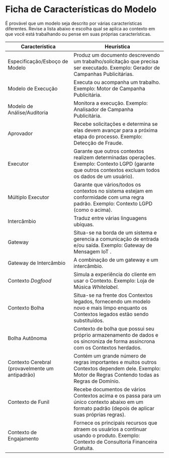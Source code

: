 # Ficha de Características do Modelo

É provável que um modelo seja descrito por várias características diferentes. Revise a lista abaixo e escolha qual se aplica ao contexto em que você está trabalhando ou pense em suas próprias características.

| Característica | Heurística |
|---|---|
| Especificação/Esboço de Modelo | Produz um documento descrevendo um trabalho/solicitação que precisa ser executado. Exemplo: Gerador de Campanhas Publicitárias. |
| Modelo de Execução | Executa ou acompanha um trabalho. Exemplo: Motor de Campanha Publicitária. |
| Modelo de Análise/Auditoria | Monitora a execução. Exemplo: Analisador de Campanha Publicitária. |
| Aprovador | Recebe solicitações e determina se elas devem avançar para a próxima etapa do processo. Exemplo: Detecção de Fraude. |
| Executor | Garante que outros contextos realizem determinadas operações. Exemplo: Contexto LGPD (garante que outros contextos excluam todos os dados de um usuário). |
| Múltiplo Executor | Garante que vários/todos os contextos no sistema estejam em conformidade com uma regra padrão. Exemplo: Contexto LGPD (como o acima). |
| Intercâmbio | Traduz entre várias linguagens ubíquas. |
| Gateway | Situa-se na borda de um sistema e gerencia a comunicação de entrada e/ou saída. Exemplo: Gateway de Mensagem IoT .|
| Gateway de Intercâmbio | A combinação de um gateway e um intercâmbio. |
| Contexto _Dogfood_ | Simula a experiência do cliente em usar o Contexto. Exemplo: Loja de Música _Whitelabel_. |
| Contexto Bolha | Situa-se na frente dos Contextos legados, fornecendo um modelo novo e mais limpo enquanto os Contextos legados estão sendo substituídos.  |
| Bolha Autônoma | Contexto de bolha que possui seu próprio armazenamento de dados e os sincroniza de forma assíncrona com os Contextos herdados. |
| Contexto Cerebral (provavelmente um antipadrão) | Contém um grande número de regras importantes e muitos outros Contextos dependem dele. Exemplo: Motor de Regras Contendo todas as Regras de Domínio. |
| Contexto de Funil | Recebe documentos de vários Contextos acima e os passa para um único contexto abaixo em um formato padrão (depois de aplicar suas próprias regras). |
| Contexto de Engajamento | Fornece os principais recursos que atraem os usuários a continuar usando o produto. Exemplo: Contexto de Consultoria Financeira Gratuita. |